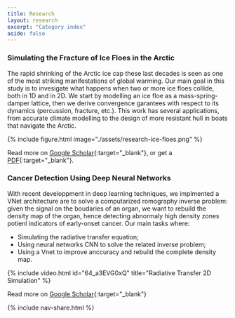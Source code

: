 ```yaml
---
title: Research
layout: research
excerpt: "Category index"
aside: false
---
```



### Simulating the Fracture of Ice Floes in the Arctic
The rapid shrinking of the Arctic ice cap these last decades is seen as one of the most striking
manifestations of global warming. Our main goal in this study is to invesigate what happens when two or more ice floes collide, both in 1D and in 2D. We start by modelling an ice floe as a mass-spring-damper lattice, then we derive convergence garantees with respect to its dynamics (percussion, fracture, etc.). This work has several applications, from accurate climate modelling to the design of more resistant hull in boats that navigate the Arctic. 

{% include figure.html image="./assets/research-ice-floes.png" %}

Read more on [Google Scholar](https://scholar.google.com/citations?view_op=view_citation&hl=en&user=80GLOSUAAAAJ&citation_for_view=80GLOSUAAAAJ:u-x6o8ySG0sC){:target="_blank"}, or get a [PDF](https://master-csmi.github.io/csmi-stages-2021/csmi-stages/m2/_attachments/NzoyemNgueguin-RousselDesmond.pdf){:target="_blank"}.



### Cancer Detection Using Deep Neural Networks

With recent developpment in deep learning techniques, we implmented a VNet architecture are to solve a computarized romography inverse problem: given the signal on the boudaries of an organ, we want to rebuild the density map of the organ, hence detecting abnormaly high density zones potienl indicators of early-onset cancer. Our main tasks where:
- Simulating the radiative transfer equation;
- Using neural networks CNN to solve the related inverse problem;
- Using a Vnet to improve anccuracy and rebuild the complete density map.

{% include video.html id="64_a3EVG0xQ" title="Radiative Transfer 2D Simulation" %}

Read more on [Google Scholar](https://scholar.google.com/citations?view_op=view_citation&hl=en&user=80GLOSUAAAAJ&citation_for_view=80GLOSUAAAAJ:u5HHmVD_uO8C){:target="_blank"}

{% include nav-share.html %}

